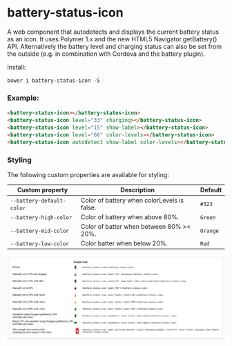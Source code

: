 # battery-status-icon
A web component that autodetects and displays the current battery status as an icon. It uses Polymer 1.x and the new HTML5 Navigator.getBattery() API. Alternatively the battery level and charging status can also be set from the outside (e.g. in combination with Cordova and the battery plugin).

Install:
```
bower i battery-status-icon -S
```

### Example:

```html
<battery-status-icon></battery-status-icon>
<battery-status-icon level="33" charging></battery-status-icon>
<battery-status-icon level="15" show-label></battery-status-icon>
<battery-status-icon level="66" color-levels></battery-status-icon>
<battery-status-icon autodetect show-label color-levels></battery-status-icon>
```

### Styling
    
The following custom properties are available for styling:
  
Custom property | Description | Default
----------------|-------------|----------
`--battery-default-color` | Color of battery when colorLevels is false. | `#323`
`--battery-high-color` | Color of battery when above 80%. | `Green`
`--battery-mid-color` | Color of batter when between 80% >< 20%. | `Orange`
`--battery-low-color` | Color batter when below 20%. | `Red`
![Preview](https://github.com/Protoss78/battery-status-icon/raw/master/preview.png)
